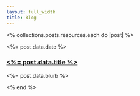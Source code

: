 ```yaml
---
layout: full_width
title: Blog
---
```


<% collections.posts.resources.each do |post| %>
  <div class="mt-16 space-y-20 lg:mt-20 lg:space-y-20">
    <article class="mb-16 relative isolate flex flex-col gap-16 lg:flex-row">
      <div class="relative aspect-[16/9] sm:aspect-[2/1] lg:aspect-square lg:w-64 lg:shrink-0">
        <img src="<%= relative_url post.data.image_url%>" alt="" class="absolute inset-0 h-full w-full rounded-2xl object-cover">
      </div>
      <div class="w-full">
        <div class="flex items-center gap-x-4 text-sm">
          <time datetime="2020-03-16" class="text-gray-500"><%= post.data.date %></time>
        </div>
        <div class="group relative max-w-xl">
          <h3 class="mt-3 text-lg text-zinc-600 font-semibold leading-10 dark:text-gray-400 group-hover:text-gray-200">
            <a href="<%= post.relative_url %>">
              <span class="absolute inset-0"></span>
              <%= post.data.title %>
            </a>
          </h3>
          <p class="mt-4 text-gray-600">
            <%= post.data.blurb %>
          </p>
        </div>
      </div>
    </article>
  </div>
<% end %>
